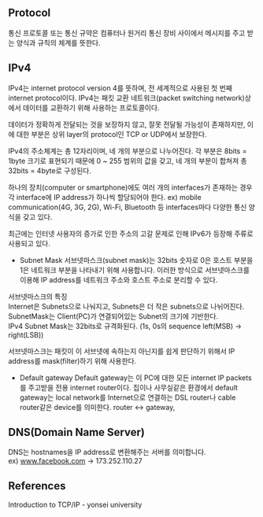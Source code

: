 ## Protocol
통신 프로토콜 또는 통신 규약은 컴퓨터나 원거리 통신 장비 사이에서 메시지를 주고 받는 양식과 규칙의 체계를 뜻한다.

## IPv4
IPv4는 internet protocol version 4를 뜻하며, 전 세계적으로 사용된 첫 번째 internet protocol이다. IPv4는 패킷 교환 네트워크(packet switching network)상에서 데이터를 교환하기 위해 사용하는 프로토콜이다.  
  
데이터가 정확하게 전달되는 것을 보장하지 않고, 잘못 전달될 가능성이 존재하지만, 이에 대한 부분은 상위 layer의 protocol인 TCP or UDP에서 보장한다.

IPv4의 주소체계는 총 12자리이며, 네 개의 부분으로 나누어진다. 각 부분은 8bits = 1byte 크기로 표현되기 때문에 0 ~ 255 범위의 값을 갖고, 네 개의 부분이 합쳐져 총 32bits = 4byte로 구성된다.
  
하나의 장치(computer or smartphone)에도 여러 개의 interfaces가 존재하는 경우 각 interface에 IP address가 하나씩 할당되어야 한다. ex) mobile communication(4G, 3G, 2G), Wi-Fi, Bluetooth 등 interfaces마다 다양한 통신 양식을 갖고 있다.

최근에는 인터넷 사용자의 증가로 인한 주소의 고갈 문제로 인해 IPv6가 등장해 주류로 사용되고 있다.

- Subnet Mask
서브넷마스크(subnet mask)는 32bits 숫자로 0은 호스트 부분을 1은 네트워크 부분을 나타내기 위해 사용합니다. 이러한 방식으로 서브넷마스크를 이용해 IP address를 네트워크 주소와 호스트 주소로 분리할 수 있다.
  
서브넷마스크의 특징  
Internet은 Subnets으로 나눠지고, Subnets은 더 작은 subnets으로 나뉘어진다.  
SubnetMask는 Client(PC)가 연결되어있는 Subnet의 크기에 기반한다.  
IPv4 Subnet Mask는 32bits로 규격화된다. (1s, 0s의 sequence left(MSB) -> right(LSB))

서브넷마스크는 패킷이 이 서브넷에 속하는지 아닌지를 쉽게 판단하기 위해서 IP address를 mask(filter)하기 위해 사용한다.

- Default gateway
Default gateway는 이 PC에 대한 모든 internet IP packets를 주고받을 전용 internet router이다. 집이나 사무실같은 환경에서 default gateway는 local network를 Internet으로 연결하는 DSL router나 cable router같은 device를 의미한다.
router <-> gateway, 

## DNS(Domain Name Server)
DNS는 hostnames을 IP address로 변환해주는 서버를 의미합니다.  
ex) www.facebook.com -> 173.252.110.27


## References
Introduction to TCP/IP - yonsei university
